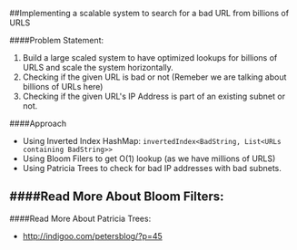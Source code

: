 ##Implementing a scalable system to search for a bad URL from billions of URLS

####Problem Statement:

1. Build a large scaled system to have optimized lookups for billions of URLS and scale the system horizontally. 
2. Checking if the given URL is bad or not (Remeber we are talking about billions of URLs here)
3. Checking if the given URL's IP Address is part of an existing subnet or not.


####Approach

* Using Inverted Index HashMap: `invertedIndex<BadString, List<URLs containing BadString>>`
* Using Bloom Filers to get O(1) lookup (as we have millions of URLS)
* Using Patricia Trees to check for bad IP addresses with bad subnets. 


####Read More About Bloom Filters:
- 

####Read More About Patricia Trees:
- http://indigoo.com/petersblog/?p=45



